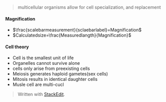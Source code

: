  > multicellular organisms allow for cell specialization, and replacement
#### Magnification
 - $\frac{scalebarmeasurement}{sclaebarlabel}=Magnification$
 - $Calculatedsize=\frac{Measuredlangth}{Magnification}$
#### Cell theory
 - Cell is the smallest unit of life
 - Organelles cannot survive alone
 - cells only arise from preexisting cells
 - Meiosis generates haploid gametes(sex cells)
 - Mitosis results in identical daughter cells
 - Musle cell are multi-cucl

> Written with [StackEdit](https://stackedit.io/).
<!--stackedit_data:
eyJoaXN0b3J5IjpbLTEzNjUwMjQ0NiwxMzMzNTc2ODI4LC0xND
QzMTQ2MDU4LC0xMDc5NzU1NDQ2XX0=
-->